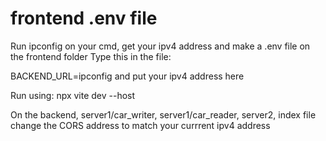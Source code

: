 # frontend .env file

Run ipconfig on your cmd, get your ipv4 address and make a .env file on the frontend folder
Type this in the file:

BACKEND_URL=ipconfig and put your ipv4 address here

Run using:
npx vite dev --host

On the backend, server1/car_writer, server1/car_reader, server2, index file change the CORS address to match your currrent ipv4 address
